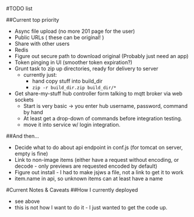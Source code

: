 #TODO list

##Current top priority
- Async file upload (no more 201 page for the user)
- Public URLs ( these can be original! )
- Share with other users
- Redis
- Figure out secure path to download original (Probably just need an app)
- Token pinging in UI (smoother token expiration?)
- Grunt task to zip up directories, ready for delivery to server
   - currently just: 
        - hand copy stuff into build_dir
        - ```zip -r build_dir.zip build_dir/*``` 
- Get share-my-stuff hub controller form talking to mqtt broker via web sockets
    - Start is very basic -> you enter hub username, password, command by hand
    - At least get a drop-down of commands before integration testing.
    - move it into service w/ login integration.

##And then...
- Decide what to do about api endpoint in conf.js (for tomcat on server, empty is fine)
- Link to non-image items (either have a request without encoding, or decode - only previews are requested encoded by default)
- Figure out install - I had to make jsjws a file, not a link to get it to work
- item.name in api, so unknown items can at least have a name

#Current Notes & Caveats
##How I currently deployed
- see above
- this is not how I want to do it - I just wanted to get the code up.